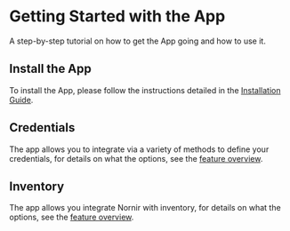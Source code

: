 # Getting Started with the App

A step-by-step tutorial on how to get the App going and how to use it.

## Install the App

To install the App, please follow the instructions detailed in the [Installation Guide](../admin/install.md).

## Credentials

The app allows you to integrate via a variety of methods to define your credentials, for details on what the options, see the [feature overview](./app_feature_credentials.md).

## Inventory

The app allows you integrate Nornir with inventory, for details on what the options, see the [feature overview](./app_feature_inventory.md).
